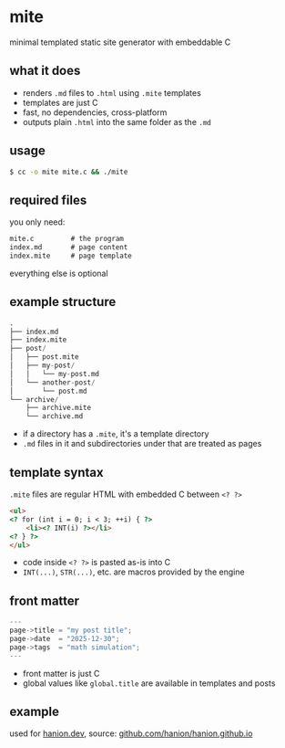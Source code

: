 # mite

minimal templated static site generator with embeddable C

## what it does

- renders `.md` files to `.html` using `.mite` templates
- templates are just C
- fast, no dependencies, cross-platform
- outputs plain `.html` into the same folder as the `.md`

## usage

```sh
$ cc -o mite mite.c && ./mite
```

## required files

you only need:

```txt
mite.c         # the program
index.md       # page content
index.mite     # page template
```

everything else is optional

## example structure

```py
.
├── index.md
├── index.mite
├── post/
│   ├── post.mite
│   ├── my-post/
│   │   └── my-post.md
│   └── another-post/
│       └── post.md
└── archive/
    ├── archive.mite
    └── archive.md
```

- if a directory has a `.mite`, it's a template directory
- `.md` files in it and subdirectories under that are treated as pages

## template syntax

`.mite` files are regular HTML with embedded C between `<? ?>`

```html
<ul>
<? for (int i = 0; i < 3; ++i) { ?>
	<li><? INT(i) ?></li>
<? } ?>
</ul>
```

- code inside `<? ?>` is pasted as-is into C
- `INT(...)`, `STR(...)`, etc. are macros provided by the engine

## front matter

```c
---
page->title = "my post title";
page->date  = "2025-12-30";
page->tags  = "math simulation";
---
```

- front matter is just C
- global values like `global.title` are available in templates and posts

## example

used for [hanion.dev](https://hanion.dev), source: [github.com/hanion/hanion.github.io](https://github.com/hanion/hanion.github.io)

